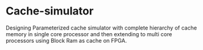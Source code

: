 # Cache-simulator
Designing Parameterized cache simulator with complete hierarchy of cache memory in single core processor and then extending to multi core processors using Block Ram as cache on FPGA.
